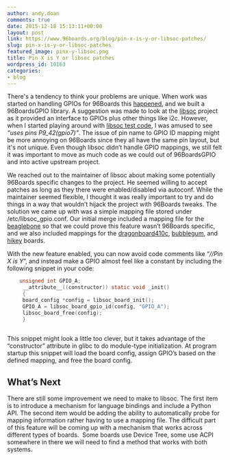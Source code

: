 ```yaml
---
author: andy.doan
comments: true
date: 2015-12-18 15:13:11+00:00
layout: post
link: https://www.96boards.org/blog/pin-x-is-y-or-libsoc-patches/
slug: pin-x-is-y-or-libsoc-patches
featured_image: pinx-y-libsoc.png
title: Pin X is Y or libsoc patches
wordpress_id: 10163
categories:
- blog
---
```


There's a tendency to think your problems are unique. When work was started on handling GPIOs for 96Boards this [happened](/blog/bringing-standardization-linux-gpio-96boards/), and we built a 96BoardsGPIO library. A suggestion was made to look at the [libsoc](https://github.com/jackmitch/libsoc/) project as it provided an interface to GPIOs plus other things like i2c. However, when I started playing around with [libsoc test code](https://github.com/jackmitch/libsoc/blob/4d5c5af71e225cc4e792d2166da3f3e432b08735/test/gpio_test.c#L12), I was amused to see _“uses pins P9_42(gpio7)"_. The issue of pin name to GPIO ID mapping might be more annoying on 96Boards since they all have the same pin layout, but it's not unique. Even though libsoc didn’t handle GPIO mappings, we still felt it was important to move as much code as we could out of 96BoardsGPIO and into active upstream project.

We reached out to the maintainer of libsoc about making some potentially 96Boards specific changes to the project. He seemed willing to accept patches as long as they there were enabled/disabled via autoconf. While the maintainer seemed flexible, I thought it was really important to try and do things in a way that wouldn’t hijack the project with 96Boards tweaks. The solution we came up with was a simple mapping file stored under /etc/libsoc_gpio.conf. Our initial merge included a mapping file for the [beaglebone](https://github.com/jackmitch/libsoc/blob/2919c35e706fe7c311f83f9343865420fa4b37fe/contrib/board_files/beaglebone/libsoc_gpio.conf) so that we could prove this feature wasn’t 96Boards specific, and we also included mappings for the [dragonboard410c](https://github.com/jackmitch/libsoc/blob/2919c35e706fe7c311f83f9343865420fa4b37fe/contrib/board_files/dragonboard410c/libsoc_gpio.conf), [bubblegum](https://github.com/jackmitch/libsoc/blob/2919c35e706fe7c311f83f9343865420fa4b37fe/contrib/board_files/bubblegum/libsoc_gpio.conf), and [hikey](https://github.com/jackmitch/libsoc/blob/2919c35e706fe7c311f83f9343865420fa4b37fe/contrib/board_files/hikey/libsoc_gpio.conf) boards.

With the new feature enabled, you can now avoid code comments like “_//Pin X is Y_”, and instead make a GPIO almost feel like a constant by including the following snippet in your code:

```c
    unsigned int GPIO_A;
     __attribute__((constructor)) static void _init()
     {
     board_config *config = libsoc_board_init();
     GPIO_A = libsoc_board_gpio_id(config, "GPIO_A");
     libsoc_board_free(config);
     }
     
```

This snippet might look a little too clever, but it takes advantage of the “constructor” attribute in glibc to do module-type initialization. At program startup this snippet will load the board config, assign GPIO’s based on the defined mapping, and free the board config.


## What’s Next


There are still some improvement we need to make to libsoc. The first item is to introduce a mechanism for language bindings and include a Python API. The second item would be adding the ability to automatically probe for mapping information rather having to use a mapping file. The difficult part of this feature will be coming up with a mechanism that works across different types of boards.  Some boards use Device Tree, some use ACPI somewhere in there we will need to find a method that works with both systems.
